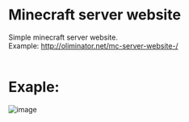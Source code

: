 
# Minecraft server website
Simple minecraft server website.  
Example: http://oliminator.net/mc-server-website-/
<br>
<br>
# Exaple:
![image](https://i.imgur.com/7dyO26d.png)
